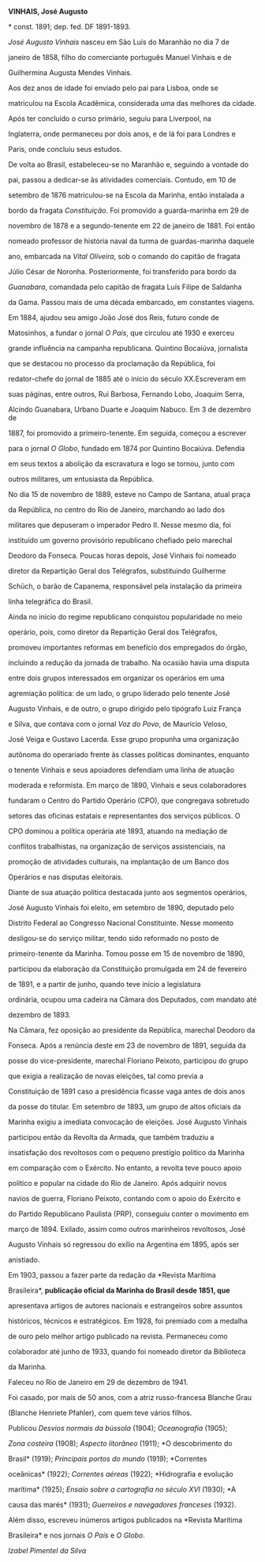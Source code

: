 **VINHAIS, José Augusto**



\* const. 1891; dep. fed. DF 1891-1893.



*José Augusto Vinhais* nasceu em São Luís do Maranhão no dia 7 de

janeiro de 1858, filho do comerciante português Manuel Vinhais e de

Guilhermina Augusta Mendes Vinhais.



Aos dez anos de idade foi enviado pelo pai para Lisboa, onde se

matriculou na Escola Acadêmica, considerada uma das melhores da cidade.

Após ter concluído o curso primário, seguiu para Liverpool, na

Inglaterra, onde permaneceu por dois anos, e de lá foi para Londres e

Paris, onde concluiu seus estudos.



De volta ao Brasil, estabeleceu-se no Maranhão e, seguindo a vontade do

pai, passou a dedicar-se às atividades comerciais. Contudo, em 10 de

setembro de 1876 matriculou-se na Escola da Marinha, então instalada a

bordo da fragata *Constituição*. Foi promovido a guarda-marinha em 29 de

novembro de 1878 e a segundo-tenente em 22 de janeiro de 1881. Foi então

nomeado professor de história naval da turma de guardas-marinha daquele

ano, embarcada na *Vital Oliveira*, sob o comando do capitão de fragata

Júlio César de Noronha. Posteriormente, foi transferido para bordo da

*Guanabara*, comandada pelo capitão de fragata Luís Filipe de Saldanha

da Gama. Passou mais de uma década embarcado, em constantes viagens.



Em 1884, ajudou seu amigo João José dos Reis, futuro conde de

Matosinhos, a fundar o jornal *O País*, que circulou até 1930 e exerceu

grande influência na campanha republicana. Quintino Bocaiúva, jornalista

que se destacou no processo da proclamação da República, foi

redator-chefe do jornal de 1885 até o início do século XX.Escreveram em

suas páginas, entre outros, Rui Barbosa, Fernando Lobo, Joaquim Serra,

Alcindo Guanabara, Urbano Duarte e Joaquim Nabuco. Em 3 de dezembro de

1887, foi promovido a primeiro-tenente. Em seguida, começou a escrever

para o jornal *O Globo*, fundado em 1874 por Quintino Bocaiúva. Defendia

em seus textos a abolição da escravatura e logo se tornou, junto com

outros militares, um entusiasta da República.



No dia 15 de novembro de 1889, esteve no Campo de Santana, atual praça

da República, no centro do Rio de Janeiro, marchando ao lado dos

militares que depuseram o imperador Pedro II. Nesse mesmo dia, foi

instituído um governo provisório republicano chefiado pelo marechal

Deodoro da Fonseca. Poucas horas depois, José Vinhais foi nomeado

diretor da Repartição Geral dos Telégrafos, substituindo Guilherme

Schüch, o barão de Capanema, responsável pela instalação da primeira

linha telegráfica do Brasil.



Ainda no início do regime republicano conquistou popularidade no meio

operário, pois, como diretor da Repartição Geral dos Telégrafos,

promoveu importantes reformas em benefício dos empregados do órgão,

incluindo a redução da jornada de trabalho. Na ocasião havia uma disputa

entre dois grupos interessados em organizar os operários em uma

agremiação política: de um lado, o grupo liderado pelo tenente José

Augusto Vinhais, e de outro, o grupo dirigido pelo tipógrafo Luiz França

e Silva, que contava com o jornal *Voz do Povo*, de Maurício Veloso,

José Veiga e Gustavo Lacerda. Esse grupo propunha uma organização

autônoma do operariado frente às classes políticas dominantes, enquanto

o tenente Vinhais e seus apoiadores defendiam uma linha de atuação

moderada e reformista. Em março de 1890, Vinhais e seus colaboradores

fundaram o Centro do Partido Operário (CPO), que congregava sobretudo

setores das oficinas estatais e representantes dos serviços públicos. O

CPO dominou a política operária até 1893, atuando na mediação de

conflitos trabalhistas, na organização de serviços assistenciais, na

promoção de atividades culturais, na implantação de um Banco dos

Operários e nas disputas eleitorais.



Diante de sua atuação política destacada junto aos segmentos operários,

José Augusto Vinhais foi eleito, em setembro de 1890, deputado pelo

Distrito Federal ao Congresso Nacional Constituinte. Nesse momento

desligou-se do serviço militar, tendo sido reformado no posto de

primeiro-tenente da Marinha. Tomou posse em 15 de novembro de 1890,

participou da elaboração da Constituição promulgada em 24 de fevereiro

de 1891, e a partir de junho, quando teve início a legislatura

ordinária, ocupou uma cadeira na Câmara dos Deputados, com mandato até

dezembro de 1893.



Na Câmara, fez oposição ao presidente da República, marechal Deodoro da

Fonseca. Após a renúncia deste em 23 de novembro de 1891, seguida da

posse do vice-presidente, marechal Floriano Peixoto, participou do grupo

que exigia a realização de novas eleições, tal como previa a

Constituição de 1891 caso a presidência ficasse vaga antes de dois anos

da posse do titular. Em setembro de 1893, um grupo de altos oficiais da

Marinha exigiu a imediata convocação de eleições. José Augusto Vinhais

participou então da Revolta da Armada, que também traduziu a

insatisfação dos revoltosos com o pequeno prestígio político da Marinha

em comparação com o Exército. No entanto, a revolta teve pouco apoio

político e popular na cidade do Rio de Janeiro. Após adquirir novos

navios de guerra, Floriano Peixoto, contando com o apoio do Exército e

do Partido Republicano Paulista (PRP), conseguiu conter o movimento em

março de 1894. Exilado, assim como outros marinheiros revoltosos, José

Augusto Vinhais só regressou do exílio na Argentina em 1895, após ser

anistiado.



Em 1903, passou a fazer parte da redação da *Revista Marítima

Brasileira*, **publicação oficial da Marinha do Brasil desde 1851, que**

apresentava artigos de autores nacionais e estrangeiros sobre assuntos

históricos, técnicos e estratégicos. Em 1928, foi premiado com a medalha

de ouro pelo melhor artigo publicado na revista. Permaneceu como

colaborador até junho de 1933, quando foi nomeado diretor da Biblioteca

da Marinha.



Faleceu no Rio de Janeiro em 29 de dezembro de 1941.



Foi casado, por mais de 50 anos, com a atriz russo-francesa Blanche Grau

(Blanche Henriete Pfahler), com quem teve vários filhos.



Publicou *Desvios normais da bússola* (1904); *Oceanografia* (1905);

*Zona costeira* (1908); *Aspecto litorâneo* (1911); *O descobrimento do

Brasil* (1919); *Principais portos do mundo* (1919); *Correntes

oceânicas* (1922); *Correntes aéreas* (1922); *Hidrografia e evolução

marítima* (1925); *Ensaio sobre a cartografia no século XVI* (1930); *A

causa das marés* (1931); *Guerreiros e navegadores franceses* (1932).

Além disso, escreveu inúmeros artigos publicados na *Revista Marítima

Brasileira* e nos jornais *O País* e *O Globo*.



*Izabel Pimentel da Silva*



